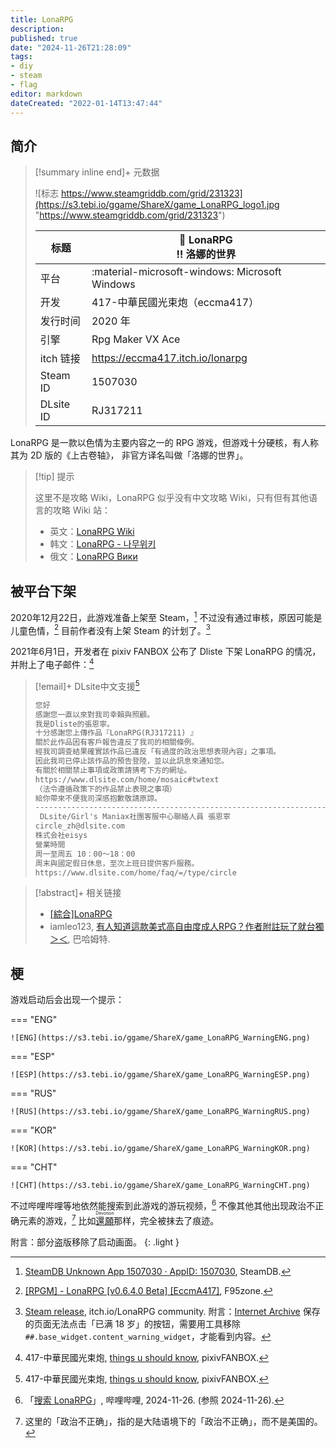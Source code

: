 ```yaml
---
title: LonaRPG
description:
published: true
date: "2024-11-26T21:28:09"
tags:
- diy
- steam
- flag
editor: markdown
dateCreated: "2022-01-14T13:47:44"
---
```


## 简介

> [!summary inline end]+ 元数据
>
> ![标志 https://www.steamgriddb.com/grid/231323](https://s3.tebi.io/ggame/ShareX/game_LonaRPG_logo1.jpg "https://www.steamgriddb.com/grid/231323")
>
> <div markdown=1 class="infobox">
>
> | 标题      | 🗽 LonaRPG<br>‼️ 洛娜的世界<br>                |
> | --------- | ---------------------------------------------- |
> | 平台      | :material-microsoft-windows: Microsoft Windows |
> | 开发      | 417-中華民國光束炮（eccma417）                 |
> | 发行时间  | 2020 年                                        |
> | 引擎      | Rpg Maker VX Ace                               |
> | itch 链接 | <https://eccma417.itch.io/lonarpg>             |
> | Steam ID  | 1507030                                        |
> | DLsite ID | RJ317211                                       |
>
> </div>

LonaRPG 是一款以色情为主要内容之一的 RPG 游戏，但游戏十分硬核，有人称其为 2D 版的《上古卷轴》，
非官方译名叫做「洛娜的世界」。

> [!tip] 提示
>
> 这里不是攻略 Wiki，LonaRPG 似乎没有中文攻略 Wiki，只有但有其他语言的攻略 Wiki 站：
>
> +   英文：[LonaRPG Wiki](https://lonarpg.miraheze.org/wiki/LonaRPG_Wiki)
> +   韩文：[LonaRPG - 나무위키](https://namu.wiki/w/LonaRPG)
> +   俄文：[LonaRPG Вики](https://lona.fandom.com/ru/wiki/LonaRPG_Вики)

## 被平台下架

2020年12月22日，此游戏准备上架至 Steam，[^07030] 不过没有通过审核，原因可能是儿童色情，[^49993]
目前作者没有上架 Steam 的计划了。[^15567]

[^07030]: [SteamDB Unknown App 1507030 · AppID: 1507030](https://steamdb.info/app/1507030/info/), SteamDB.

[^49993]: [[RPGM] - LonaRPG [v0.6.4.0 Beta] [EccmA417]](https://web.archive.org/web/20220114155804/https://f95zone.to/threads/lonarpg-v0-6-4-0-beta-eccma417.49993/page-407), F95zone.

[^15567]: [Steam release](https://itch.io/t/1815567/steam-release), itch.io/LonaRPG community. 附言：[Internet Archive](https://web.archive.org/web/20240204075442/https://itch.io/t/1815567/steam-release) 保存的页面无法点击「已满 18 岁」的按钮，需要用工具移除 `##.base_widget.content_warning_widget`，才能看到内容。

2021年6月1日，开发者在 pixiv FANBOX 公布了 Dliste 下架 LonaRPG 的情况，并附上了电子邮件：[^sEIKc]

[^sEIKc]: 417-中華民國光束炮, [things u should know](https://archive.is/sEIKc "https://eccma417.fanbox.cc/posts/2313294"), pixivFANBOX.

> [!email]+ DLsite中文支援[^sEIKc]
>
> ```email
> 您好
> 感謝您一直以來對我司幸賴與照顧。
> 我是Dliste的張恩寧。
> 十分感謝您上傳作品『LonaRPG(RJ317211) 』
> 關於此作品因有客戶報告違反了我司的相關條例。
> 經我司調查結果確實該作品已違反「有過度的政治思想表現內容」之事項。
> 因此我司已停止該作品的預告登陸，並以此訊息來通知您。
> 有關於相關禁止事項或政策請猜考下方的網址。
> https://www.dlsite.com/home/mosaic#twtext
> （法令遵循政策下的作品禁止表現之事項）
> 給你帶來不便我司深感抱歉敬請原諒。
> ------------------------------------------------------------------
>  DLsite/Girl's Maniax社團客服中心聯絡人員 張恩寧
> circle_zh@dlsite.com
> 株式会社eisys
> 營業時間
> 周一至周五 10：00～18：00
> 周末與國定假日休息，至次上班日提供客戶服務。
> https://www.dlsite.com/home/faq/=/type/circle
> ```

> [!abstract]+ 相关链接
>
> +   [[綜合]LonaRPG](https://web.archive.org/web/20220114054132/https://komicolle.org/c/153603)
> +   iamleo123, [有人知道這款美式高自由度成人RPG？作者附註玩了就台獨＞＜](https://web.archive.org/web/20220114140604/https://home.gamer.com.tw/artwork.php?sn=5244968), 巴哈姆特.

## 梗

游戏启动后会出现一个提示：

=== "ENG"

    ![ENG](https://s3.tebi.io/ggame/ShareX/game_LonaRPG_WarningENG.png)

=== "ESP"

    ![ESP](https://s3.tebi.io/ggame/ShareX/game_LonaRPG_WarningESP.png)

=== "RUS"

    ![RUS](https://s3.tebi.io/ggame/ShareX/game_LonaRPG_WarningRUS.png)

=== "KOR"

    ![KOR](https://s3.tebi.io/ggame/ShareX/game_LonaRPG_WarningKOR.png)

=== "CHT"

    ![CHT](https://s3.tebi.io/ggame/ShareX/game_LonaRPG_WarningCHT.png)

不过哔哩哔哩等地依然能搜索到此游戏的游玩视频，[^31629] 不像其他其他出现政治不正确元素的游戏，[^pol]
比如<ruby>[還願](/game/Devotion.md)<rt>Devotion</rt></ruby>那样，完全被抹去了痕迹。

[^31629]: 「[搜索 LonaRPG](https://web.archive.org/web/20241126131629/https://search.bilibili.com/all?keyword=LonaRPG)」, 哔哩哔哩, 2024-11-26. (参照 2024-11-26).

[^pol]: 这里的「政治不正确」，指的是大陆语境下的「政治不正确」，而不是美国的。

附言：部分盗版移除了启动画面。
{: .light }
